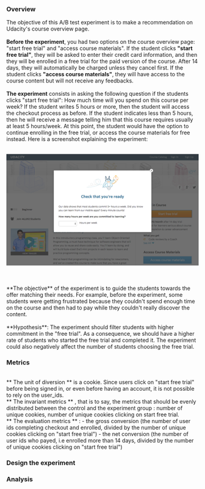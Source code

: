 ### Overview

The objective of this A/B test experiment is to make a recommendation on Udacity's course overview page.
<br>
<br>
**Before the experiment**, you had two options on the course overview page: "start free trial" and "access course materials".
If the student clicks **"start free trial"**, they will be asked to enter their credit card information, and then they will be enrolled in a free trial for the paid version of the course. After 14 days, they will automatically be charged unless they cancel first. If the student clicks **"access course materials"**, they will have access to the course content but will not receive any feedbacks.
<br>
<br>
**The experiment** consists in asking the following question if the students clicks "start free trial": How much time will you spend on this course per week? If the student writes 5 hours or more, then the student will access the checkout process as before. If the student indicates less than 5 hours, then he will receive a message telling him that this course requires usually at least 5 hours/week. At this point, the student would have the option to continue enrolling in the free trial, or access the course materials for free instead. Here is a screenshot explaining the experiment:
<br>
<br>
<p align="center">
  <img src= "https://github.com/guillaumedelaloy/ab-testing/blob/master/image/Final Project_ Experiment Screenshot.png?raw=true">
</p>
<br>
<br>
**The objective** of the experiment is to guide the students towards the offer matching their needs. For example, before the experiment, some students were getting frustrated because they couldn't spend enough time on the course and then had to pay while they couldn't really discover the content.
<br>
<br>
**Hypothesis**: 
The experiment should filter students with higher commitment in the "free trial". As a consequence, we should have a higher rate of students who started the free trial and completed it.
The experiment could also negatively affect the number of students choosing the free trial.


### Metrics
<br>
** The unit of diversion ** is a cookie. Since users click on "start free trial" before being signed in, or even before having an account, it is not possible to rely on the user_ids.
<br>
** The invariant metrics ** , that is to say, the metrics that should be evenly distributed between the control and the experiment group : number of unique cookies, number of unique cookies clicking on start free trial.
<br>
** The evaluation metrics ** : 
- the gross conversion (the number of user ids completing checkout and enrolled, divided by the number of unique cookies clicking on "start free trial")
- the net conversion (the number of user ids who payed, i.e enrolled more than 14 days, divided by the number of unique cookies clicking on "start free trial")


### Design the experiment

### Analysis
